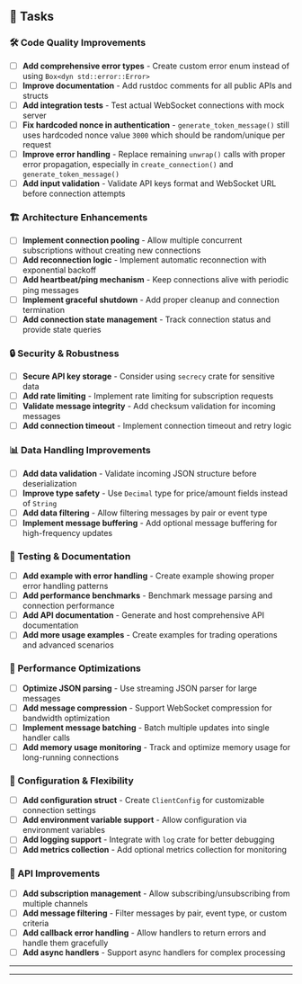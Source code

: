 
## 🔧 Tasks

### 🛠️ Code Quality Improvements

- [ ] **Add comprehensive error types** - Create custom error enum instead of using `Box<dyn std::error::Error>`
- [ ] **Improve documentation** - Add rustdoc comments for all public APIs and structs
- [ ] **Add integration tests** - Test actual WebSocket connections with mock server
- [ ] **Fix hardcoded nonce in authentication** - `generate_token_message()` still uses hardcoded nonce value `3000` which should be random/unique per request
- [ ] **Improve error handling** - Replace remaining `unwrap()` calls with proper error propagation, especially in `create_connection()` and `generate_token_message()`
- [ ] **Add input validation** - Validate API keys format and WebSocket URL before connection attempts

### 🏗️ Architecture Enhancements

- [ ] **Implement connection pooling** - Allow multiple concurrent subscriptions without creating new connections
- [ ] **Add reconnection logic** - Implement automatic reconnection with exponential backoff
- [ ] **Add heartbeat/ping mechanism** - Keep connections alive with periodic ping messages
- [ ] **Implement graceful shutdown** - Add proper cleanup and connection termination
- [ ] **Add connection state management** - Track connection status and provide state queries

### 🔒 Security & Robustness

- [ ] **Secure API key storage** - Consider using `secrecy` crate for sensitive data
- [ ] **Add rate limiting** - Implement rate limiting for subscription requests
- [ ] **Validate message integrity** - Add checksum validation for incoming messages
- [ ] **Add connection timeout** - Implement connection timeout and retry logic

### 📊 Data Handling Improvements

- [ ] **Add data validation** - Validate incoming JSON structure before deserialization
- [ ] **Improve type safety** - Use `Decimal` type for price/amount fields instead of `String`
- [ ] **Add data filtering** - Allow filtering messages by pair or event type
- [ ] **Implement message buffering** - Add optional message buffering for high-frequency updates

### 🧪 Testing & Documentation

- [ ] **Add example with error handling** - Create example showing proper error handling patterns
- [ ] **Add performance benchmarks** - Benchmark message parsing and connection performance
- [ ] **Add API documentation** - Generate and host comprehensive API documentation
- [ ] **Add more usage examples** - Create examples for trading operations and advanced scenarios

### 🚀 Performance Optimizations

- [ ] **Optimize JSON parsing** - Use streaming JSON parser for large messages
- [ ] **Add message compression** - Support WebSocket compression for bandwidth optimization
- [ ] **Implement message batching** - Batch multiple updates into single handler calls
- [ ] **Add memory usage monitoring** - Track and optimize memory usage for long-running connections

### 🔧 Configuration & Flexibility

- [ ] **Add configuration struct** - Create `ClientConfig` for customizable connection settings
- [ ] **Add environment variable support** - Allow configuration via environment variables
- [ ] **Add logging support** - Integrate with `log` crate for better debugging
- [ ] **Add metrics collection** - Add optional metrics collection for monitoring

### 📱 API Improvements

- [ ] **Add subscription management** - Allow subscribing/unsubscribing from multiple channels
- [ ] **Add message filtering** - Filter messages by pair, event type, or custom criteria
- [ ] **Add callback error handling** - Allow handlers to return errors and handle them gracefully
- [ ] **Add async handlers** - Support async handlers for complex processing

---

---